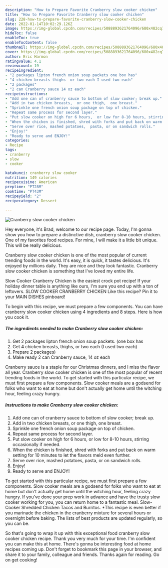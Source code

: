 ```yaml
---
description: "How to Prepare Favorite Cranberry slow cooker chicken"
title: "How to Prepare Favorite Cranberry slow cooker chicken"
slug: 228-how-to-prepare-favorite-cranberry-slow-cooker-chicken
date: 2022-01-14T10:02:29.126Z
image: https://img-global.cpcdn.com/recipes/5088893621764096/680x482cq70/cranberry-slow-cooker-chicken-recipe-main-photo.jpg
hideToc: false
enableToc: true
enableTocContent: false
thumbnail: https://img-global.cpcdn.com/recipes/5088893621764096/680x482cq70/cranberry-slow-cooker-chicken-recipe-main-photo.jpg
cover: https://img-global.cpcdn.com/recipes/5088893621764096/680x482cq70/cranberry-slow-cooker-chicken-recipe-main-photo.jpg
author: Eric Harmon
ratingvalue: 4.1
reviewcount: 19
recipeingredient:
- "2 packages lipton french onion soup packets one box has"
- "4 chicken breasts thighs  or two each I used two each"
- "2 packages"
- "2 can Cranberry sauce 14 oz each"
recipeinstructions:
- "Add one can of cranberry sauce to bottom of slow cooker; break up."
- "Add in two chicken breasts,  or one thigh,  one breast."
- "Sprinkle one french onion soup package on top of chicken."
- "Repeat same process for second layer."
- "Put slow cooker on high for 6 hours,  or low for 8-10 hours, stirring occasionally if needed."
- "When the chicken is finished, shred with forks and put back on warm setting for 10 minutes to let the flavors meld even further."
- "Serve over rice, mashed potatoes,  pasta, or on sandwich rolls."
- "Enjoy!"
- "Ready to serve and ENJOY!"
categories:
- Recipe
tags:
- cranberry
- slow
- cooker

katakunci: cranberry slow cooker 
nutrition: 149 calories
recipecuisine: American
preptime: "PT28M"
cooktime: "PT43M"
recipeyield: "2"
recipecategory: Dessert

---
```



![Cranberry slow cooker chicken](https://img-global.cpcdn.com/recipes/5088893621764096/680x482cq70/cranberry-slow-cooker-chicken-recipe-main-photo.jpg)

Hey everyone, it's Brad, welcome to our recipe page. Today, I'm gonna show you how to prepare a distinctive dish, cranberry slow cooker chicken. One of my favorites food recipes. For mine, I will make it a little bit unique. This will be really delicious.

Cranberry slow cooker chicken is one of the most popular of current trending foods in the world. It's easy, it is quick, it tastes delicious. It's enjoyed by millions daily. They are nice and they look fantastic. Cranberry slow cooker chicken is something that I've loved my entire life.

Slow Cooker Cranberry Chicken is the easiest crock pot recipe! If your holiday dinner table is anything like ours, I&#39;m sure you end up with a ton of leftovers. SLOW COOKER CRANBERRY CHICKEN Like this recipe? Pin it to your MAIN DISHES pinboard!


To begin with this recipe, we must prepare a few components. You can have cranberry slow cooker chicken using 4 ingredients and 8 steps. Here is how you cook it.

<!--inarticleads1-->

##### The ingredients needed to make Cranberry slow cooker chicken:

1. Get 2 packages lipton french onion soup packets. (one box has
1. Get 4 chicken breasts, thighs,  or two each (I used two each)
1. Prepare 2 packages)
1. Make ready 2 can Cranberry sauce, 14 oz each


Cranberry sauce is a staple for our Christmas dinners, and I miss the flavor all year. Cranberry slow cooker chicken is one of the most popular of recent trending foods in the world. To get started with this particular recipe, we must first prepare a few components. Slow cooker meals are a godsend for folks who want to eat at home but don&#39;t actually get home until the witching hour, feeling crazy hungry. 

<!--inarticleads2-->

##### Instructions to make Cranberry slow cooker chicken:

1. Add one can of cranberry sauce to bottom of slow cooker; break up.
1. Add in two chicken breasts,  or one thigh,  one breast.
1. Sprinkle one french onion soup package on top of chicken.
1. Repeat same process for second layer.
1. Put slow cooker on high for 6 hours,  or low for 8-10 hours, stirring occasionally if needed.
1. When the chicken is finished, shred with forks and put back on warm setting for 10 minutes to let the flavors meld even further.
1. Serve over rice, mashed potatoes,  pasta, or on sandwich rolls.
1. Enjoy!
1. Ready to serve and ENJOY!

To get started with this particular recipe, we must first prepare a few components. Slow cooker meals are a godsend for folks who want to eat at home but don&#39;t actually get home until the witching hour, feeling crazy hungry. If you&#39;ve done your prep work in advance and have the trusty slow cooker working for you, you can return home to a fantastic meal. Slow-Cooker Shredded Chicken Tacos and Burritos. *This recipe is even better if you marinade the chicken in the cranberry mixture for several hours or overnight before baking. The lists of best products are updated regularly, so you can be. 

So that's going to wrap it up with this exceptional food cranberry slow cooker chicken recipe. Thank you very much for your time. I'm confident you can make this at home. There's gonna be interesting food at home recipes coming up. Don't forget to bookmark this page in your browser, and share it to your family, colleague and friends. Thanks again for reading. Go on get cooking!
